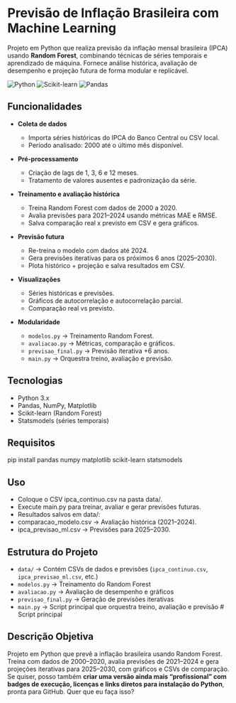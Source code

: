 # Previsão de Inflação Brasileira com Machine Learning

Projeto em Python que realiza previsão da inflação mensal brasileira (IPCA) usando **Random Forest**, combinando técnicas de séries temporais e aprendizado de máquina. Fornece análise histórica, avaliação de desempenho e projeção futura de forma modular e replicável.

![Python](https://img.shields.io/badge/Python-3.x-blue)
![Scikit-learn](https://img.shields.io/badge/Scikit--learn-RandomForest-green)
![Pandas](https://img.shields.io/badge/Pandas-Data%20Processing-orange)

## Funcionalidades

- **Coleta de dados**  
  - Importa séries históricas do IPCA do Banco Central ou CSV local.  
  - Período analisado: 2000 até o último mês disponível.

- **Pré-processamento**  
  - Criação de lags de 1, 3, 6 e 12 meses.  
  - Tratamento de valores ausentes e padronização da série.

- **Treinamento e avaliação histórica**  
  - Treina Random Forest com dados de 2000 a 2020.  
  - Avalia previsões para 2021–2024 usando métricas MAE e RMSE.  
  - Salva comparação real x previsto em CSV e gera gráficos.

- **Previsão futura**  
  - Re-treina o modelo com dados até 2024.  
  - Gera previsões iterativas para os próximos 6 anos (2025–2030).  
  - Plota histórico + projeção e salva resultados em CSV.

- **Visualizações**  
  - Séries históricas e previsões.  
  - Gráficos de autocorrelação e autocorrelação parcial.  
  - Comparação real vs previsto.

- **Modularidade**  
  - `modelos.py` → Treinamento Random Forest.  
  - `avaliacao.py` → Métricas, comparação e gráficos.  
  - `previsao_final.py` → Previsão iterativa +6 anos.  
  - `main.py` → Orquestra treino, avaliação e previsão.

## Tecnologias

- Python 3.x  
- Pandas, NumPy, Matplotlib  
- Scikit-learn (Random Forest)  
- Statsmodels (séries temporais)

## Requisitos
pip install pandas numpy matplotlib scikit-learn statsmodels


## Uso
- Coloque o CSV ipca_continuo.csv na pasta data/.
- Execute main.py para treinar, avaliar e gerar previsões futuras.
- Resultados salvos em data/:
- comparacao_modelo.csv → Avaliação histórica (2021–2024).
- ipca_previsao_ml.csv → Previsões para 2025–2030.

## Estrutura do Projeto
- `data/` → Contém CSVs de dados e previsões (`ipca_continuo.csv`, `ipca_previsao_ml.csv`, etc.)
- `modelos.py` → Treinamento do Random Forest
- `avaliacao.py` → Avaliação de desempenho e gráficos
- `previsao_final.py` → Geração de previsões iterativas
- `main.py` → Script principal que orquestra treino, avaliação e previsão                 # Script principal


## Descrição Objetiva

Projeto em Python que prevê a inflação brasileira usando Random Forest. Treina com dados de 2000–2020, avalia previsões de 2021–2024 e gera projeções iterativas para 2025–2030, com gráficos e CSVs de comparação.
Se quiser, posso também **criar uma versão ainda mais “profissional” com badges de execução, licenças e links diretos para instalação do Python**, pronta para GitHub. Quer que eu faça isso?

